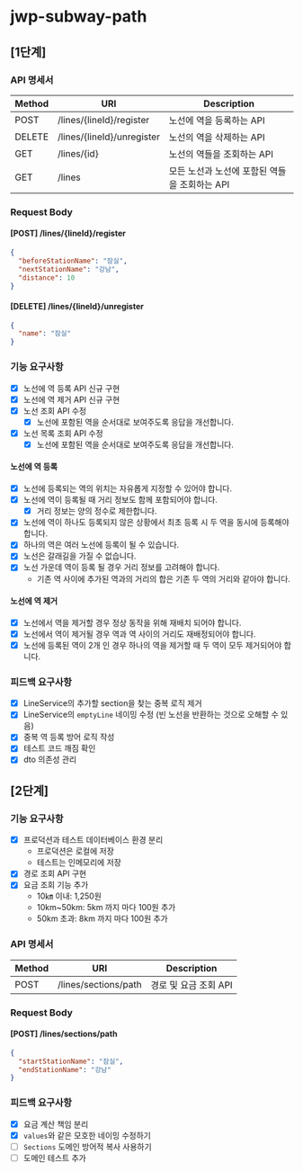 # jwp-subway-path

## [1단계]

### API 명세서

| Method | URI                        | Description                 |
|--------|----------------------------|-----------------------------|
| POST   | /lines/{lineId}/register   | 노선에 역을 등록하는 API             |
| DELETE | /lines/{lineId}/unregister | 노선의 역을 삭제하는 API             |
| GET    | /lines/{id}                | 노선의 역들을 조회하는 API            |
| GET    | /lines                     | 모든 노선과 노선에 포함된 역들을 조회하는 API |

### Request Body

#### [POST] /lines/{lineId}/register

```json
{
  "beforeStationName": "잠실",
  "nextStationName": "강남",
  "distance": 10
}
```

#### [DELETE] /lines/{lineId}/unregister

```json
{
  "name": "잠실"
}
```

### 기능 요구사항

- [x] 노선에 역 등록 API 신규 구현
- [x] 노선에 역 제거 API 신규 구현
- [x] 노선 조회 API 수정
    - [x] 노선에 포함된 역을 순서대로 보여주도록 응답을 개선합니다.
- [x] 노선 목록 조회 API 수정
    - [x] 노선에 포함된 역을 순서대로 보여주도록 응답을 개선합니다.

#### 노선에 역 등록

- [x] 노선에 등록되는 역의 위치는 자유롭게 지정할 수 있어야 합니다.
- [x] 노선에 역이 등록될 때 거리 정보도 함께 포함되어야 합니다.
    - [x] 거리 정보는 양의 정수로 제한합니다.
- [x] 노선에 역이 하나도 등록되지 않은 상황에서 최초 등록 시 두 역을 동시에 등록해야 합니다.
- [x] 하나의 역은 여러 노선에 등록이 될 수 있습니다.
- [x] 노선은 갈래길을 가질 수 없습니다.
- [x] 노선 가운데 역이 등록 될 경우 거리 정보를 고려해야 합니다.
    - 기존 역 사이에 추가된 역과의 거리의 합은 기존 두 역의 거리와 같아야 합니다.

#### 노선에 역 제거

- [x] 노선에서 역을 제거할 경우 정상 동작을 위해 재배치 되어야 합니다.
- [x] 노선에서 역이 제거될 경우 역과 역 사이의 거리도 재배정되어야 합니다.
- [x] 노선에 등록된 역이 2개 인 경우 하나의 역을 제거할 때 두 역이 모두 제거되어야 합니다.

### 피드백 요구사항

- [x] LineService의 추가할 section을 찾는 중복 로직 제거
- [x] LineService의 `emptyLine` 네이밍 수정 (빈 노선을 반환하는 것으로 오해할 수 있음)
- [x] 중복 역 등록 방어 로직 작성
- [x] 테스트 코드 깨짐 확인
- [x] dto 의존성 관리

## [2단계]

### 기능 요구사항

- [x] 프로덕션과 테스트 데이터베이스 환경 분리
    - 프로덕션은 로컬에 저장
    - 테스트는 인메모리에 저장
- [x] 경로 조회 API 구현
- [x] 요금 조회 기능 추가
    - 10㎞ 이내: 1,250원
    - 10km~50km: 5km 까지 마다 100원 추가
    - 50km 초과: 8km 까지 마다 100원 추가

### API 명세서

| Method | URI                  | Description    |
|--------|----------------------|----------------|
| POST   | /lines/sections/path | 경로 및 요금 조회 API |

### Request Body

#### [POST] /lines/sections/path

```json
{
  "startStationName": "잠실",
  "endStationName": "강남"
}
```

### 피드백 요구사항

- [x] 요금 계산 책임 분리
- [x] `values`와 같은 모호한 네이밍 수정하기
- [ ] `Sections` 도메인 방어적 복사 사용하기
- [ ] 도메인 테스트 추가
